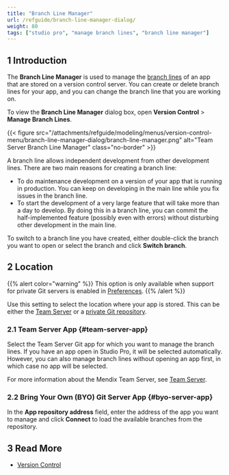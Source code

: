 ```yaml
---
title: "Branch Line Manager"
url: /refguide/branch-line-manager-dialog/
weight: 80
tags: ["studio pro", "manage branch lines", "branch line manager"]
---
```


## 1 Introduction

The **Branch Line Manager** is used to manage the [branch lines](/refguide/version-control/#branches) of an app that are stored on a version control server. You can create or delete branch lines for your app, and you can change the branch line that you are working on.

To view the **Branch Line Manager** dialog box, open **Version Control** > **Manage Branch Lines**.

{{< figure src="/attachments/refguide/modeling/menus/version-control-menu/branch-line-manager-dialog/branch-line-manager.png" alt="Team Server Branch Line Manager" class="no-border" >}}

A branch line allows independent development from other development lines. There are two main reasons for creating a branch line:

* To do maintenance development on a version of your app that is running in production. You can keep on developing in the main line while you fix issues in the branch line.
* To start the development of a very large feature that will take more than a day to develop. By doing this in a branch line, you can commit the half-implemented feature (possibly even with errors) without disturbing other development in the main line.

To switch to a branch line you have created, either double-click the branch you want to open or select the branch and click **Switch branch**.

## 2 Location

{{% alert color="warning" %}}
This option is only available when support for private Git servers is enabled in [Preferences](/refguide/preferences-dialog/).
{{% /alert %}}

Use this setting to select the location where your app is stored. This can be either the [Team Server](#team-server-app) or a [private Git repository](#byo-server-app).

### 2.1 Team Server App {#team-server-app}

Select the Team Server Git app for which you want to manage the branch lines. If you have an app open in Studio Pro, it will be selected automatically. However, you can also manage branch lines without opening an app first, in which case no app will be selected.

For more information about the Mendix Team Server, see [Team Server](/developerportal/general/team-server/).

### 2.2 Bring Your Own (BYO) Git Server App {#byo-server-app}

In the **App repository address** field, enter the address of the app you want to manage and click **Connect** to load the available branches from the repository.

## 3 Read More

* [Version Control](/refguide/version-control/)

